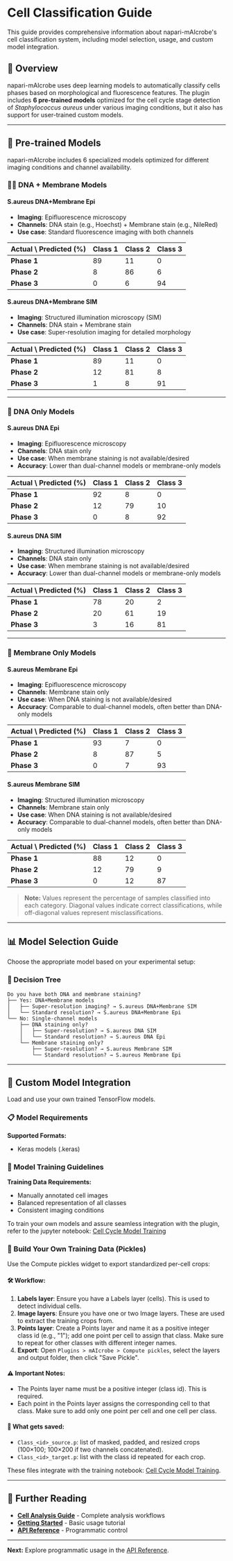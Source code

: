# Cell Classification Guide

This guide provides comprehensive information about napari-mAIcrobe's cell classification system, including model selection, usage, and custom model integration.

## 🧠 Overview

napari-mAIcrobe uses deep learning models to automatically classify cells phases based on morphological and fluorescence features. The plugin includes **6 pre-trained models** optimized for the cell cycle stage detection of _Staphylococcus aureus_ under various imaging conditions, but it also has support for user-trained custom models.

---

## 🔬 Pre-trained Models

napari-mAIcrobe includes 6 specialized models optimized for different imaging conditions and channel availability.

### 🧬🔴 DNA + Membrane Models

#### **S.aureus DNA+Membrane Epi**
- **Imaging**: Epifluorescence microscopy
- **Channels**: DNA stain (e.g., Hoechst) + Membrane stain (e.g., NileRed)
- **Use case**: Standard fluorescence imaging with both channels

| Actual \ Predicted (%)| Class 1 | Class 2 | Class 3 |
|-----------------------|---------|---------|---------|
| **Phase 1**           | 89      | 11      | 0       |
| **Phase 2**           | 8       | 86      | 6       |
| **Phase 3**           | 0       | 6       | 94      |

#### **S.aureus DNA+Membrane SIM**
- **Imaging**: Structured illumination microscopy (SIM)
- **Channels**: DNA stain + Membrane stain
- **Use case**: Super-resolution imaging for detailed morphology

| Actual \ Predicted (%)| Class 1 | Class 2 | Class 3 |
|-----------------------|---------|---------|---------|
| **Phase 1**           | 89      | 11      | 0       |
| **Phase 2**           | 12      | 81      | 8       |
| **Phase 3**           | 1       | 8       | 91      |

---

### 🧬 DNA Only Models

#### **S.aureus DNA Epi**
- **Imaging**: Epifluorescence microscopy
- **Channels**: DNA stain only
- **Use case**: When membrane staining is not available/desired
- **Accuracy**: Lower than dual-channel models or membrane-only models

| Actual \ Predicted (%)| Class 1 | Class 2 | Class 3 |
|-----------------------|---------|---------|---------|
| **Phase 1**           | 92      | 8       | 0       |
| **Phase 2**           | 12      | 79      | 10      |
| **Phase 3**           | 0       | 8       | 92      |

#### **S.aureus DNA SIM**
- **Imaging**: Structured illumination microscopy
- **Channels**: DNA stain only
- **Use case**: When membrane staining is not available/desired
- **Accuracy**: Lower than dual-channel models or membrane-only models

| Actual \ Predicted (%)| Class 1 | Class 2 | Class 3 |
|-----------------------|---------|---------|---------|
| **Phase 1**           | 78      | 20      | 2       |
| **Phase 2**           | 20      | 61      | 19      |
| **Phase 3**           | 3       | 16      | 81      |

---

### 🔴 Membrane Only Models

#### **S.aureus Membrane Epi**
- **Imaging**: Epifluorescence microscopy
- **Channels**: Membrane stain only
- **Use case**: When DNA staining is not available/desired
- **Accuracy**: Comparable to dual-channel models, often better than DNA-only models

| Actual \ Predicted (%)| Class 1 | Class 2 | Class 3 |
|-----------------------|---------|---------|---------|
| **Phase 1**           | 93      | 7       | 0       |
| **Phase 2**           | 8       | 87      | 5       |
| **Phase 3**           | 0       | 7       | 93      |

#### **S.aureus Membrane SIM**
- **Imaging**: Structured illumination microscopy
- **Channels**: Membrane stain only
- **Use case**: When DNA staining is not available/desired
- **Accuracy**: Comparable to dual-channel models, often better than DNA-only models

| Actual \ Predicted (%)| Class 1 | Class 2 | Class 3 |
|-----------------------|---------|---------|---------|
| **Phase 1**           | 88      | 12      | 0       |
| **Phase 2**           | 12      | 79      | 9       |
| **Phase 3**           | 0       | 12      | 87      |

> **Note:** Values represent the percentage of samples classified into each category. Diagonal values indicate correct classifications, while off-diagonal values represent misclassifications.

---

## 📊 Model Selection Guide

Choose the appropriate model based on your experimental setup:

### 🔄 Decision Tree

```
Do you have both DNA and membrane staining?
├── Yes: DNA+Membrane models
│   ├── Super-resolution imaging? → S.aureus DNA+Membrane SIM
│   └── Standard resolution? → S.aureus DNA+Membrane Epi
└── No: Single-channel models
    ├── DNA staining only?
    │   ├── Super-resolution? → S.aureus DNA SIM
    │   └── Standard resolution? → S.aureus DNA Epi
    └── Membrane staining only?
        ├── Super-resolution? → S.aureus Membrane SIM
        └── Standard resolution? → S.aureus Membrane Epi
```

---

## 🎨 Custom Model Integration

Load and use your own trained TensorFlow models.

### 📋 Model Requirements

**Supported Formats:**
- Keras models (.keras)

### 🔬 Model Training Guidelines

**Training Data Requirements:**
- Manually annotated cell images
- Balanced representation of all classes
- Consistent imaging conditions

To train your own models and assure seamless integration with the plugin, refer to the jupyter notebook: [Cell Cycle Model Training](../../notebooks/napari_mAIcrobe_cellcyclemodel.ipynb)

### 🥒 Build Your Own Training Data (Pickles)

Use the Compute pickles widget to export standardized per-cell crops:

#### 🛠️ Workflow:
1. **Labels layer**: Ensure you have a Labels layer (cells). This is used to detect individual cells.
2. **Image layers**: Ensure you have one or two Image layers. These are used to extract the training crops from.
3. **Points layer**: Create a Points layer and name it as a positive integer class id (e.g., "1"); add one point per cell to assign that class. Make sure to repeat for other classes with different integer names.
4. **Export**: Open `Plugins > mAIcrobe > Compute pickles`, select the layers and output folder, then click "Save Pickle".

#### ⚠️ Important Notes:
- The Points layer name must be a positive integer (class id). This is required.
- Each point in the Points layer assigns the corresponding cell to that class. Make sure to add only one point per cell and one cell per class.

#### 💾 What gets saved:
- `Class_<id>_source.p`: list of masked, padded, and resized crops (100×100; 100×200 if two channels concatenated).
- `Class_<id>_target.p`: list with the class id repeated for each crop.

These files integrate with the training notebook: [Cell Cycle Model Training](../../notebooks/napari_mAIcrobe_cellcyclemodel.ipynb).

---

## 📖 Further Reading

- **[Cell Analysis Guide](cell-analysis.md)** - Complete analysis workflows
- **[Getting Started](getting-started.md)** - Basic usage tutorial
- **[API Reference](../api/api-reference.md)** - Programmatic control

---

**Next:** Explore programmatic usage in the [API Reference](../api/api-reference.md).
